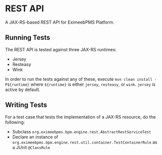 REST API
========

A JAX-RS-based REST API for EximeebPMS Platform.

Running Tests
-------------

The REST API is tested against three JAX-RS runtimes:

* Jersey
* Resteasy
* Wink

In order to run the tests against any of these, execute `mvn clean install -P${runtime}` where `${runtime}` is either `jersey`, `resteasy`, or `wink`. `jersey` is active by default.

Writing Tests
-------------

For a test case that tests the implementation of a JAX-RS resource, do the following:

* Subclass `org.eximeebpms.bpm.engine.rest.AbstractRestServiceTest`
* Declare an instance of `org.eximeebpms.bpm.engine.rest.util.container.TestContainerRule` as a JUnit `@ClassRule`
